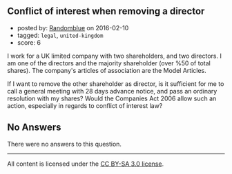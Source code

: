 ## Conflict of interest when removing a director

- posted by: [Randomblue](https://stackexchange.com/users/363551/randomblue) on 2016-02-10
- tagged: `legal`, `united-kingdom`
- score: 6

I work for a UK limited company with two shareholders, and two directors. I am one of the directors and the majority shareholder (over %50 of total shares). The company's articles of association are the Model Articles.

If I want to remove the other shareholder as director, is it sufficient for me to call a general meeting with 28 days advance notice, and pass an ordinary resolution with my shares? Would the Companies Act 2006 allow such an action, especially in regards to conflict of interest law?

## No Answers

There were no answers to this question.


---

All content is licensed under the [CC BY-SA 3.0 license](https://creativecommons.org/licenses/by-sa/3.0/).

